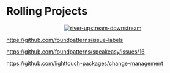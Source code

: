 # Rolling Projects

<p align="center"><a href=""><img src="https://alchetron.com/cdn/upstream-petroleum-industry-52ff3854-1318-4ea2-aaf5-43a5316bf09-resize-750.jpg" alt="river-upstream-downstream"></p>

https://github.com/foundpatterns/issue-labels

https://github.com/foundpatterns/speakeasy/issues/16

https://github.com/lighttouch-packages/change-management
